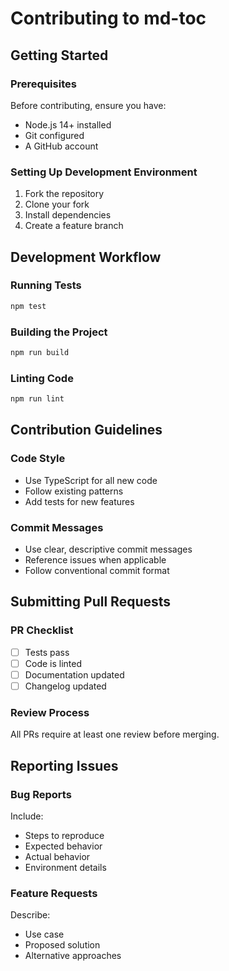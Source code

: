 # Contributing to md-toc

## Getting Started

### Prerequisites
Before contributing, ensure you have:
- Node.js 14+ installed
- Git configured
- A GitHub account

### Setting Up Development Environment
1. Fork the repository
2. Clone your fork
3. Install dependencies
4. Create a feature branch

## Development Workflow

### Running Tests
```bash
npm test
```

### Building the Project
```bash
npm run build
```

### Linting Code
```bash
npm run lint
```

## Contribution Guidelines

### Code Style
- Use TypeScript for all new code
- Follow existing patterns
- Add tests for new features

### Commit Messages
- Use clear, descriptive commit messages
- Reference issues when applicable
- Follow conventional commit format

## Submitting Pull Requests

### PR Checklist
- [ ] Tests pass
- [ ] Code is linted
- [ ] Documentation updated
- [ ] Changelog updated

### Review Process
All PRs require at least one review before merging.

## Reporting Issues

### Bug Reports
Include:
- Steps to reproduce
- Expected behavior
- Actual behavior
- Environment details

### Feature Requests
Describe:
- Use case
- Proposed solution
- Alternative approaches